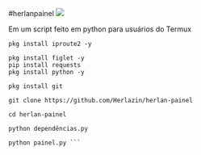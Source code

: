 #herlanpainel
![](https://github.com/Herlazin/herlan-painel/blob/main/Screenshot_20220124-065511.png)

Em
um script feito em python para usuários do Termux 
```
pkg install iproute2 -y

pkg install figlet -y
pip install requests
pkg install python -y 

pkg install git 

git clone https://github.com/Herlazin/herlan-painel

cd herlan-painel

python dependências.py

python painel.py ```
